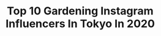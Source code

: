 ---
title: Top 10 Gardening Instagram Influencers In Tokyo In 2020
description: >-
  Find top gardening Instagram influencers in Tokyo in 2020. Most popular hashtags: #gardening #garden #livingroom #matcha.
platform: Instagram
profiles:
  - username: "melikesandesu"
    fullname: >-
      メリケ　ウイサル
    location: "Japan"
    followers: 12593
    engagement: 771
    commentsToLikes: 0.038670
    id: ck14j3zcaiin60i19en7aoaf2
    verified: false
    hashtags: "#sokaksimidi, #bizimmahalle, #selfie, #sushitime"
  - username: "newniji"
    fullname: >-
      にゅん✩
    location: "Japan"
    followers: 12798
    engagement: 549
    commentsToLikes: 0.012344
    id: ck0vzuwoab0oa0i190ls6rkto
    verified: false
    hashtags: "#wintermakeup, #pinkplants, #amethyst, #lgbtq"
  - username: "f_interiors_"
    fullname: >-
      Mico
    location: "Japan"
    followers: 28940
    engagement: 462
    commentsToLikes: 0.016607
    id: ck0ue2q5jkesw0i196z1fajr4
    verified: false
    hashtags: "#plantstagram, #flower, #retro, #nostalgic"
  - username: "nonihana_"
    fullname: >-
      .Yukiko Masuda
    location: "Japan"
    followers: 248287
    engagement: 177
    commentsToLikes: 0.012992
    id: ck15smp00dsf00i1953630him
    verified: false
    hashtags: "#silkebonde, #myforest, #flowerpower, #bitzliving"
  - username: "hitomy220"
    fullname: >-
      Hitomi
    location: "Japan"
    followers: 51352
    engagement: 150
    commentsToLikes: 0.006606
    id: ck9hbeo3igi390j78wykx3vs0
    verified: false
    hashtags: "#newbalance, #elleboutiquejapan, #staysafe, #fijiwaterjapan"
  - username: "amiagram"
    fullname: >-
      minmin
    location: "Japan"
    followers: 71795
    engagement: 230
    commentsToLikes: 0.017694
    id: ck6tnvg7hanp70j71fog99dt4
    verified: false
    hashtags: "#ami, #diningchair, #bose, #kitchen"
  - username: "filer.koharu"
    fullname: >-
      koharu
    location: "Japan"
    followers: 6001
    engagement: 556
    commentsToLikes: 0.033810
    id: ck0w06s8ico0t0i19nt2459df
    verified: false
    hashtags: "#livingroom, #filer, #atelier, #gardening"
  - username: "melikesandesu"
    fullname: >-
      メリケ　ウイサル
    location: "Japan"
    followers: 12593
    engagement: 771
    commentsToLikes: 0.038670
    id: ck14j3zcaiin60i19en7aoaf2
    verified: false
    hashtags: "#sokaksimidi, #bizimmahalle, #selfie, #sushitime"
  - username: "haruna_h_mori"
    fullname: >-
      haruna
    location: "Japan"
    followers: 22462
    engagement: 372
    commentsToLikes: 0.018987
    id: ck14jpwnxllnd0i19p7cfpx2y
    verified: false
    hashtags: "#bathroomselfie, #tbt, #esprique, #mikaninagawa"
  - username: "shoko_garden"
    fullname: >-
      ＊shoko＊
    location: "Japan"
    followers: 16024
    engagement: 1230
    commentsToLikes: 0.023805
    id: ck8tbcj1tv4oi0j78ak26k8j2
    verified: false
    hashtags: "#springgarden, #verometal, #roomshoes, #birdhouse"
---